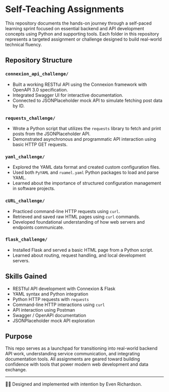 # Self-Teaching Assignments

This repository documents the hands-on journey through a self-paced learning sprint focused on essential backend and API development concepts using Python and supporting tools. Each folder in this repository represents a targeted assignment or challenge designed to build real-world technical fluency.

## Repository Structure

### `connexion_api_challenge/`

- Built a working RESTful API using the Connexion framework with OpenAPI 3.0 specification.
- Integrated Swagger UI for interactive documentation.
- Connected to JSONPlaceholder mock API to simulate fetching post data by ID.

### `requests_challenge/`

- Wrote a Python script that utilizes the `requests` library to fetch and print posts from the JSONPlaceholder API.
- Demonstrated asynchronous and programmatic API interaction using basic HTTP GET requests.

### `yaml_challenge/`

- Explored the YAML data format and created custom configuration files.
- Used both `PyYAML` and `ruamel.yaml` Python packages to load and parse YAML.
- Learned about the importance of structured configuration management in software projects.

### `cURL_challenge/`

- Practiced command-line HTTP requests using `curl`.
- Retrieved and saved raw HTML pages using `curl` commands.
- Developed foundational understanding of how web servers and endpoints communicate.

### `flask_challenge/`

- Installed Flask and served a basic HTML page from a Python script.
- Learned about routing, request handling, and local development servers.

## Skills Gained

- RESTful API development with Connexion & Flask
- YAML syntax and Python integration
- Python HTTP requests with `requests`
- Command-line HTTP interactions using `curl`
- API interaction using Postman
- Swagger / OpenAPI documentation
- JSONPlaceholder mock API exploration

## Purpose

This repo serves as a launchpad for transitioning into real-world backend API work, understanding service communication, and integrating documentation tools. All assignments are geared toward building confidence with tools that power modern web development and data exchange.

---

✍🏽 Designed and implemented with intention by Even Richardson.
